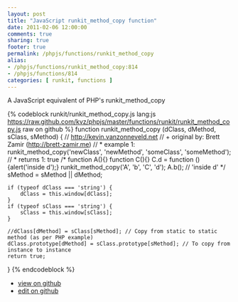 ```yaml
---
layout: post
title: "JavaScript runkit_method_copy function"
date: 2011-02-06 12:00:00
comments: true
sharing: true
footer: true
permalink: /phpjs/functions/runkit_method_copy
alias:
- /phpjs/functions/runkit_method_copy:814
- /phpjs/functions/814
categories: [ runkit, functions ]
---
```

A JavaScript equivalent of PHP's runkit_method_copy
<!-- more -->
{% codeblock runkit/runkit_method_copy.js lang:js https://raw.github.com/kvz/phpjs/master/functions/runkit/runkit_method_copy.js raw on github %}
function runkit_method_copy (dClass, dMethod, sClass, sMethod) {
    // http://kevin.vanzonneveld.net
    // +   original by: Brett Zamir (http://brett-zamir.me)
    // *     example 1: runkit_method_copy('newClass', 'newMethod', 'someClass', 'someMethod');
    // *     returns 1: true
/*
    function A(){}
    function C(){}
    C.d = function () {alert('inside d');}
    runkit_method_copy('A', 'b', 'C', 'd');
    A.b(); // 'inside d'
    */
    sMethod = sMethod || dMethod;

    if (typeof dClass === 'string') {
        dClass = this.window[dClass];
    }
    if (typeof sClass === 'string') {
        sClass = this.window[sClass];
    }

    //dClass[dMethod] = sClass[sMethod]; // Copy from static to static method (as per PHP example)
    dClass.prototype[dMethod] = sClass.prototype[sMethod]; // To copy from instance to instance
    return true;
}
{% endcodeblock %}
<ul>
 <li><a href="https://github.com/kvz/phpjs/blob/master/functions/runkit/runkit_method_copy.js">view on github</a></li>
 <li><a href="https://github.com/kvz/phpjs/edit/master/functions/runkit/runkit_method_copy.js">edit on github</a></li>
</ul>
